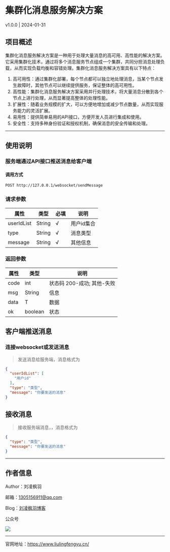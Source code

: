 # 集群化消息服务解决方案

v1.0.0 | 2024-01-31

## 项目概述

集群化消息服务解决方案是一种用于处理大量消息的高可用、高性能的解决方案。它采用集群化技术，通过将多个消息服务节点组成一个集群，共同分担消息处理负载，从而实现负载均衡和容错处理。集群化消息服务解决方案具有以下特点：

1. 高可用性：通过集群化部署，每个节点都可以独立地处理消息，当某个节点发生故障时，其他节点可以继续提供服务，保证整体的高可用性。
2. 高性能：集群化消息服务解决方案采用并行处理技术，将大量消息分散到各个节点上进行处理，从而显著提高整体的处理性能。
3. 扩展性：随着业务规模的扩大，可以方便地增加或减少节点数量，从而实现服务能力的灵活扩展。
4. 易用性：提供简单易用的API接口，方便开发人员进行集成和使用。
5. 安全性：支持多种身份验证和授权机制，确保消息的安全传输和处理。

---

## 使用说明

### 服务端通过API接口推送消息给客户端

#### 调用方式

```
POST http://127.0.0.1/websocket/sendMessage
```

### 请求参数

| 属性         | 类型     | 必填 | 说明     |
|------------|--------|----|--------|
| userIdList | String | √  | 用户id集合 |
| type       | String | √  | 消息类型   |
| message    | String | √  | 其他信息   |

### 返回参数

| 属性   | 类型      | 说明                |
|------|---------|-------------------|
| code | int     | 状态码 200-成功; 其他-失败 |
| msg  | String  | 信息                |
| data | T       | 数据                |
| ok   | boolean | 状态                |

## 客户端推送消息

### 连接websocket或发送消息

> 发送消息给服务端，消息格式为

```json
{
  "userIdList": [
    "用户id"
  ],
  "type": "类型",
  "message": "你要发送的消息"
}
```

## 接收消息

> 接收服务端消息，，消息格式为

```json
{
  "type": "类型",
  "message": "你要发送的消息"
}
```

---

## 作者信息

Author：刘凌枫羽

邮箱：1305156911@qq.com

Blog：[刘凌枫羽博客](https://blog.csdn.net/qq_38036909?type=blog)

公众号

[![](https://resource.liulingfengyu.cn/img/公众号二维码.jpg)](https://mp.weixin.qq.com/s?__biz=MzkxNDI2OTM0Nw==&mid=2247483737&idx=1&sn=a5aa94d2577f961eaa6249b9857430a3&chksm=c171b495f6063d83cb3a5469205a326eab01194803926cc4f7e4e42737bf61e6b42ea39983cc#rd)

---

官网地址：https://www.liulingfengyu.cn/